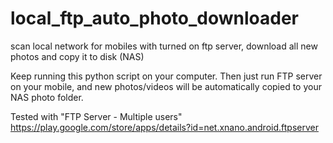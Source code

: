 # local_ftp_auto_photo_downloader
scan local network for mobiles with turned on ftp server, download all new photos and copy it to disk (NAS)

Keep running this python script on your computer.
Then just run FTP server on your mobile, and new photos/videos will be automatically copied to your NAS photo folder.

Tested with "FTP Server - Multiple users"
https://play.google.com/store/apps/details?id=net.xnano.android.ftpserver
